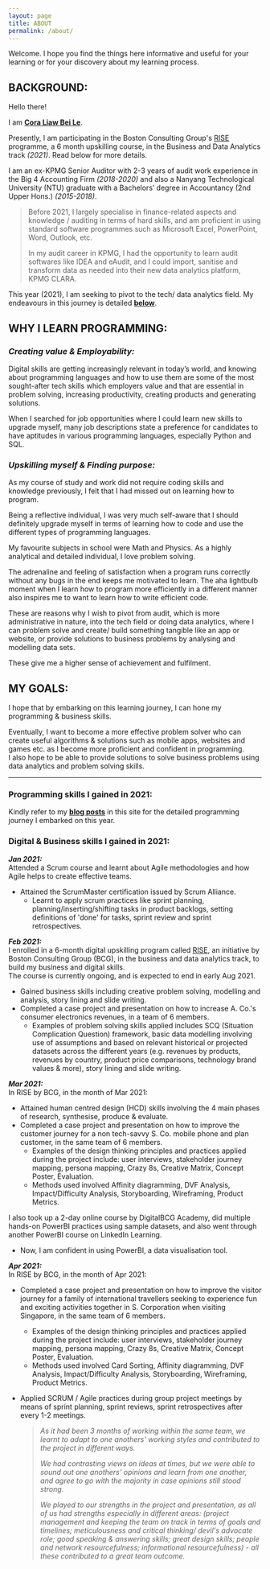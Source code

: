 ```yaml
---
layout: page
title: ABOUT
permalink: /about/
---
```


Welcome. I hope you find the things here informative and useful for your learning or for your discovery about my learning process.

## BACKGROUND:  

Hello there!  

I am **[Cora Liaw Bei Le](www.linkedin.com/in/coraliawbeile)**.  

Presently, I am participating in the Boston Consulting Group's [RISE](https://rise.bcg.com/business-data-analytics/) programme, a 6 month upskilling course, in the Business and Data Analytics track _(2021)_. Read below for more details.

I am an ex-KPMG Senior Auditor with 2-3 years of audit work experience in the Big 4 Accounting Firm _(2018-2020)_ and also a Nanyang Technological University (NTU) graduate with a Bachelors’ degree in Accountancy (2nd Upper Hons.) _(2015-2018)_.  

>Before 2021, I largely specialise in finance-related aspects and knowledge / auditing in terms of hard skills, and am proficient in using standard software programmes such as Microsoft Excel, PowerPoint, Word, Outlook, etc.  
>
>In my audit career in KPMG, I had the opportunity to learn audit softwares like IDEA and eAudit, and I could import, sanitise and transform data as needed into their new data analytics platform, KPMG CLARA.  

This year (2021), I am seeking to pivot to the tech/ data analytics field. My endeavours in this journey is detailed **[below](#programming-skills-i-gained-in-2021)**.  


## WHY I LEARN PROGRAMMING:  

### _Creating value & Employability:_  

Digital skills are getting increasingly relevant in today’s world, and knowing about programming languages and how to use them are some of the most sought-after tech skills which employers value and that are essential in problem solving, increasing productivity, creating products and generating solutions.  

When I searched for job opportunities where I could learn new skills to upgrade myself, many job descriptions state a preference for candidates to have aptitudes in various programming languages, especially Python and SQL.  

### _Upskilling myself & Finding purpose:_  

As my course of study and work did not require coding skills and knowledge previously, I felt that I had missed out on learning how to program.  

Being a reflective individual, I was very much self-aware that I should definitely upgrade myself in terms of learning how to code and use the different types of programming languages.  

My favourite subjects in school were Math and Physics. As a highly analytical and detailed individual, I love problem solving.  

The adrenaline and feeling of satisfaction when a program runs correctly without any bugs in the end keeps me motivated to learn. The aha lightbulb moment when I learn how to program more efficiently in a different manner also inspires me to want to learn how to write efficient code.  

These are reasons why I wish to pivot from audit, which is more administrative in nature, into the tech field or doing data analytics, where I can problem solve and create/ build something tangible like an app or website, or provide solutions to business problems by analysing and modelling data sets.  

These give me a higher sense of achievement and fulfilment.  

## MY GOALS:    

I hope that by embarking on this learning journey, I can hone my programming & business skills.  

Eventually, I want to become a more effective problem solver who can create useful algorithms & solutions such as mobile apps, websites and games etc. as I become more proficient and confident in programming.  
I also hope to be able to provide solutions to solve business problems using data analytics and problem solving skills.  

---

### Programming skills I gained in 2021:  
Kindly refer to my **[blog posts](https://liawbeile.github.io/archive/)** in this site for the detailed programming journey I embarked on this year.  

### Digital & Business skills I gained in 2021:  

**_Jan 2021:_**  
Attended a Scrum course and learnt about Agile methodologies and how Agile helps to create effective teams.  
- Attained the ScrumMaster certification issued by Scrum Alliance.
     - Learnt to apply scrum practices like sprint planning, planning/inserting/shifting tasks in product backlogs, setting definitions of 'done' for tasks, sprint review and sprint retrospectives.  

**_Feb 2021:_**  
I enrolled in a 6-month digital upskilling program called [RISE](https://rise.bcg.com/business-data-analytics/), an initiative by Boston Consulting Group (BCG), in the business and data analytics track, to build my business and digital skills.  
The course is currently ongoing, and is expected to end in early Aug 2021.  
- Gained business skills including creative problem solving, modelling and analysis, story lining and slide writing.  
- Completed a case project and presentation on how to increase A. Co.'s consumer electronics revenues, in a team of 6 members.  
    - Examples of problem solving skills applied includes SCQ (Situation Complication Question) framework, basic data modelling involving use of assumptions and based on relevant historical or projected datasets across the different years (e.g. revenues by products, revenues by country, product price comparisons, technology brand values & more), story lining and slide writing.  

**_Mar 2021:_**  
In RISE by BCG, in the month of Mar 2021:  
- Attained human centred design (HCD) skills involving the 4 main phases of research, synthesise, produce & evaluate.  
- Completed a case project and presentation on how to improve the customer journey for a non tech-savvy S. Co. mobile phone and plan customer, in the same team of 6 members.  
    - Examples of the design thinking principles and practices applied during the project include: user interviews, stakeholder journey mapping, persona mapping, Crazy 8s, Creative Matrix, Concept Poster, Evaluation.  
    - Methods used involved Affinity diagramming, DVF Analysis, Impact/Difficulty Analysis, Storyboarding, Wireframing, Product Metrics.  

I also took up a 2-day online course by DigitalBCG Academy, did multiple hands-on PowerBI practices using sample datasets, and also went through another PowerBI course on LinkedIn Learning.  
- Now, I am confident in using PowerBI, a data visualisation tool.  
 
**_Apr 2021:_**  
In RISE by BCG, in the month of Apr 2021:  
- Completed a case project and presentation on how to improve the visitor journey for a family of international travellers seeking to experience fun and exciting activities together in S. Corporation when visiting Singapore, in the same team of 6 members.  
    - Examples of the design thinking principles and practices applied during the project include: user interviews, stakeholder journey mapping, persona mapping, Crazy 8s, Creative Matrix, Concept Poster, Evaluation.  
    - Methods used involved Card Sorting, Affinity diagramming, DVF Analysis, Impact/Difficulty Analysis, Storyboarding, Wireframing, Product Metrics.  
- Applied SCRUM / Agile practices during group project meetings by means of sprint planning, sprint reviews, sprint retrospectives after every 1-2 meetings.  

    >_As it had been 3 months of working within the same team, we learnt to adapt to one anothers' working styles and contributed to the project in different ways._  
    >     
    >_We had contrasting views on ideas at times, but we were able to sound out one anothers' opinions and learn from one another, and agree to go with the majority in case opinions still stood strong._             
    >    
    >_We played to our strengths in the project and presentation, as all of us had strengths especially in different areas:  (project management and keeping the team on track in terms of goals and timelines; meticulousness and critical thinking/ devil's advocate role; good speaking & answering skills; great design skills; people and network resourcefulness; informational resourcefulness) - all these contributed to a great team outcome._  
